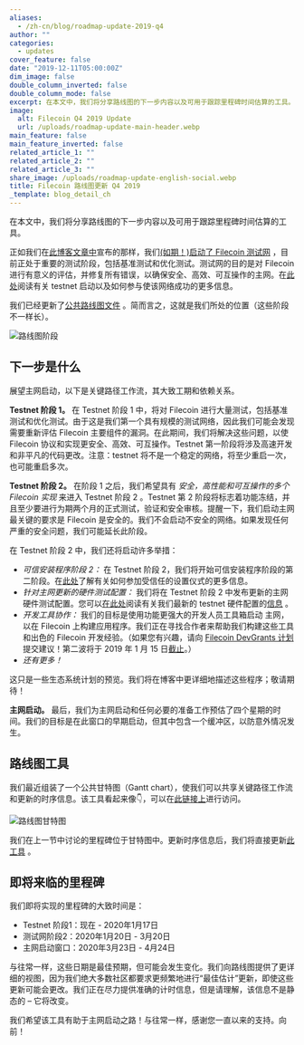 ```yaml
---
aliases:
  - /zh-cn/blog/roadmap-update-2019-q4
author: ""
categories:
  - updates
cover_feature: false
date: "2019-12-11T05:00:00Z"
dim_image: false
double_column_inverted: false
double_column_mode: false
excerpt: 在本文中，我们将分享路线图的下一步内容以及可用于跟踪里程碑时间估算的工具。
image:
  alt: Filecoin Q4 2019 Update
  url: /uploads/roadmap-update-main-header.webp
main_feature: false
main_feature_inverted: false
related_article_1: ""
related_article_2: ""
related_article_3: ""
share_image: /uploads/roadmap-update-english-social.webp
title: Filecoin 路线图更新 Q4 2019
_template: blog_detail_ch
---
```


在本文中，我们将分享路线图的下一步内容以及可用于跟踪里程碑时间估算的工具。

正如我们在[此博客文章中](https://filecoin.io/blog/filecoin-testnet-is-live)宣布的那样，我们[(如期！)启动了 Filecoin 测试网](https://filecoin.io/blog/update-2019-q2-q3/#1-launches-testnet-on-dec-11-mainnet-in-2020-q1) ，目前正处于重要的测试阶段，包括基准测试和优化测试。测试网的目的是对 Filecoin 进行有意义的评估，并修复所有错误，以确保安全、高效、可互操作的主网。在[此处](https://filecoin.io/blog/filecoin-testnet-is-live)阅读有关 testnet 启动以及如何参与使该网络成功的更多信息。

我们已经更新了[公共路线图文件](https://docs.google.com/document/d/1cgss-rifFO2iSJgnMmOsD_tPal40MUp1m7crTFQuVYQ/edit#) 。简而言之，这就是我们所处的位置（这些阶段不一样长）。

![路线图阶段](https://filecoin.io/vintage/images/blog/roadmap-phases-testnet.jpg)

## 下一步是什么

展望主网启动，以下是关键路径工作流，其大致工期和依赖关系。

**Testnet 阶段 1。** 在 Testnet 阶段 1 中，将对 Filecoin 进行大量测试，包括基准测试和优化测试。由于这是我们第一个具有规模的测试网络，因此我们可能会发现需要重新评估 Filecoin 主要组件的漏洞。在此期间，我们将解决这些问题，以使 Filecoin 协议和实现更安全、高效、可互操作。Testnet 第一阶段将涉及高速开发和非平凡的代码更改。注意：testnet 将不是一个稳定的网络，将至少重启一次，也可能重启多次。

**Testnet 阶段 2。** 在阶段 1 之后，我们希望具有 _安全，高性能和可互操作的多个 Filecoin 实现_ 来进入 Testnet 阶段 2 。Testnet 第 2 阶段将标志着功能冻结，并且至少要进行为期两个月的正式测试，验证和安全审核。提醒一下，我们启动主网最关键的要求是 Filecoin 是安全的。我们不会启动不安全的网络。如果发现任何严重的安全问题，我们可能延长此阶段。

在 Testnet 阶段 2 中，我们还将启动许多举措：

- _可信安装程序阶段 2：_ 在 Testnet 阶段 2，我们将开始可信安装程序阶段的第二阶段。在[此处](https://filecoin.io/blog/participate-in-our-trusted-setup-ceremony/)了解有关如何参加受信任的设置仪式的更多信息。
- _针对主网更新的硬件测试配置：_ 我们将在 Testnet 阶段 2 中发布更新的主网硬件测试配置。您可以[在此处](https://filecoin.io/zh-cn/blog/filecoin-testnet-mining/)阅读有关我们最新的 testnet 硬件配置的[信息](https://filecoin.io/zh-cn/blog/filecoin-testnet-mining/) 。
- _开发工具协作：_ 我们的目标是使用功能更强大的开发人员工具箱启动 主网，以在 Filecoin 上构建应用程序。我们正在寻找合作者来帮助我们构建这些工具和出色的 Filecoin 开发经验。（如果您有兴趣，请向 [Filecoin DevGrants 计划](https://github.com/filecoin-project/devgrants)提交建议！第二波将于 2019 年 1 月 15 日[截止](https://github.com/filecoin-project/devgrants)。）
- _还有更多！_

这只是一些生态系统计划的预览。我们将在博客中更详细地描述这些程序；敬请期待！

**主网启动。** 最后，我们为主网启动和任何必要的准备工作预估了四个星期的时间。我们的目标是在此窗口的早期启动，但其中包含一个缓冲区，以防意外情况发生。

## 路线图工具

我们最近组装了一个公共甘特图（Gantt chart），使我们可以共享关键路径工作流和更新的时序信息。该工具看起来像👇，可以在[此链接上](https://app.instagantt.com/shared/s/1152992274307505/latest)进行访问。

![路线图甘特图](https://filecoin.io/vintage/images/blog/roadmap-gantt-chart.jpg)

我们在上一节中讨论的里程碑位于甘特图中。更新时序信息后，我们将直接更新[此工具](https://app.instagantt.com/shared/s/1152992274307505/latest) 。

## 即将来临的里程碑

我们即将实现的里程碑的大致时间是：

- Testnet 阶段1：现在 - 2020年1月17日
- 测试网阶段2：2020年1月20日 - 3月20日
- 主网启动窗口：2020年3月23日 - 4月24日

与往常一样，这些日期是最佳预期，但可能会发生变化。我们向路线图提供了更详细的视图，因为我们绝大多数社区都要求更频繁地进行“最佳估计”更新，即使这些更新可能会更改。我们正在尽力提供准确的计时信息，但是请理解，该信息不是静态的 – 它将改变。

我们希望该工具有助于主网启动之路！与往常一样，感谢您一直以来的支持。向前！
